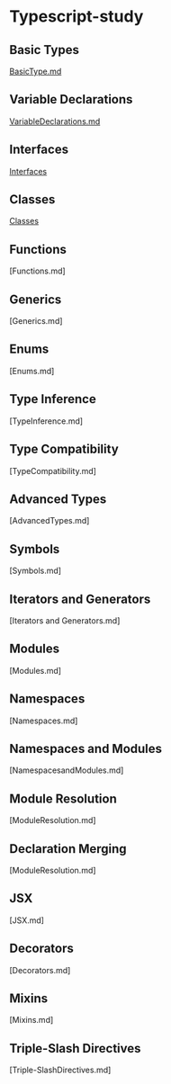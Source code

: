 # Typescript-study

## Basic Types
[BasicType.md](https://github.com/hyungheo/typescript-study/edit/master/BasicType.md)
## Variable Declarations
[VariableDeclarations.md](https://github.com/hyungheo/typescript-study/edit/master/VariableDeclarations.md)
## Interfaces
[Interfaces](https://github.com/hyungheo/typescript-study/edit/master/Interfaces.md)
## Classes
[Classes](https://github.com/hyungheo/typescript-study/edit/master/Classes.md)
## Functions
[Functions.md]
## Generics
[Generics.md]
## Enums
[Enums.md]
## Type Inference
[TypeInference.md]
## Type Compatibility
[TypeCompatibility.md]
## Advanced Types
[AdvancedTypes.md]
## Symbols
[Symbols.md]
## Iterators and Generators
[Iterators and Generators.md]
## Modules
[Modules.md]
## Namespaces
[Namespaces.md]
## Namespaces and Modules
[NamespacesandModules.md]
## Module Resolution
[ModuleResolution.md]
## Declaration Merging
[ModuleResolution.md]
## JSX
[JSX.md]
## Decorators
[Decorators.md]
## Mixins
[Mixins.md]
## Triple-Slash Directives
[Triple-SlashDirectives.md]
